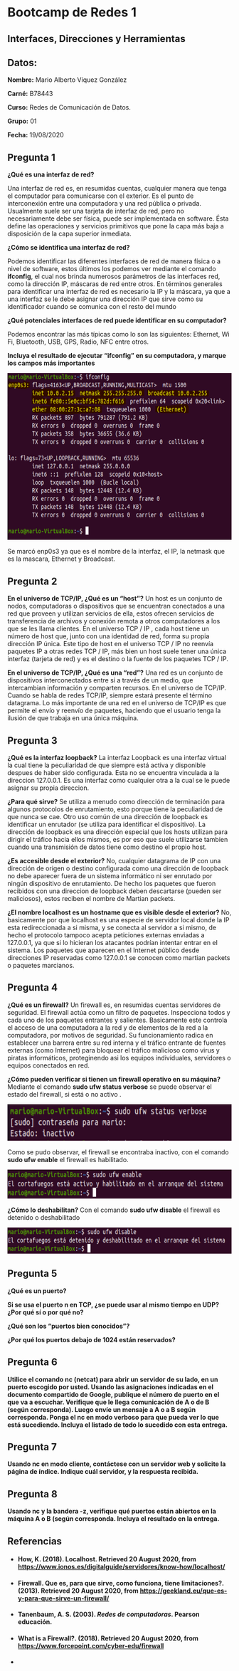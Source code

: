 ﻿# Bootcamp de Redes 1

## Interfaces, Direcciones y Herramientas

## Datos:

**Nombre:** Mario Alberto Víquez González

**Carné:** B78443

**Curso:** Redes de Comunicación de Datos.

**Grupo:** 01

**Fecha:** 19/08/2020

 
## Pregunta 1

**¿Qué es una interfaz de red?**

Una interfaz de red es, en resumidas cuentas, cualquier manera que tenga el computador para comunicarse con el exterior. Es el punto de interconexión entre una computadora y una red pública o privada. Usualmente suele ser una tarjeta de interfaz de red, pero no necesariamente debe ser física, puede ser implementada en software. Ésta define las operaciones y servicios primitivos que pone la capa más baja a disposición de la capa superior inmediata.

**¿Cómo se identifica una interfaz de red?**

Podemos identificar las diferentes interfaces de red de manera física o a nivel de software, estos últimos los podemos ver mediante el comando **ifconfig**, el cual nos brinda numerosos parámetros de las interfaces red, como la dirección IP, máscaras de red entre otros.
En términos generales para identificar una interfaz de red es necesario la IP y la máscara, ya que a una interfaz se le debe asignar una dirección IP que sirve como su identificador cuando se comunica con el resto del mundo

**¿Qué potenciales interfaces de red puede identificar en su computador?**

Podemos encontrar las más típicas como lo son las siguientes: Ethernet, Wi Fi, Bluetooth, USB, GPS, Radio, NFC entre otros.

**Incluya el resultado de ejecutar “ifconfig” en su computadora, y marque los campos más importantes**

![No se pudo cargar](./img/img.PNG)

Se marcó enp0s3 ya que es el nombre de la interfaz, el IP, la netmask que es la mascara, Ethernet  y Broadcast.

## Pregunta 2
**En el universo de TCP/IP, ¿Qué es un “host”?**
Un host es un conjunto de nodos, computadoras o dispositivos que se encuentran conectados a una red que proveen y utilizan servicios de ella, estos ofrecen servicios de transferencia de archivos y conexión remota a otros computadores a los que se les llama clientes. En el universo TCP / IP , cada host tiene un número de host que, junto con una identidad de red, forma su propia dirección IP única. Este tipo de host en el universo TCP / IP no reenvía paquetes IP a otras redes TCP / IP, más bien un host suele tener una única interfaz (tarjeta de red) y es el destino o la fuente de los paquetes TCP / IP.

**En el universo de TCP/IP, ¿Qué es una “red”?**
Una red es un conjunto de dispositivos interconectados entre sí a través de un medio, que intercambian información y comparten recursos. En el universo de TCP/IP. Cuando se habla de redes TCP/IP, siempre estará presente el término  datagrama. Lo más importante de una red en el universo de TCP/IP  es que permite el envío y reenvío de paquetes, haciendo que el usuario tenga la ilusión de que trabaja en una única máquina.


## Pregunta 3
**¿Qué es la interfaz loopback?**
La interfaz Loopback es una interfaz virtual la cual tiene la peculiaridad de que siempre está activa y disponible despues de haber sido configurada. Esta no se encuentra vinculada a la direccion 127.0.0.1. Es una interfaz como cualquier otra a la cual se le puede asignar su propia direccion.

**¿Para qué sirve?**
Se utiliza a menudo como dirección de terminación para algunos protocolos de enrutamiento, esto porque tiene la peculiaridad de que nunca se cae. Otro uso común de una dirección de loopback es identificar un enrutador (se utiliza para identificar el dispositivo). La dirección de loopback es una dirección especial que los hosts utilizan para dirigir el tráfico hacia ellos mismos, es por eso que suele utilizarse tambien cuando una transmisión de datos tiene como destino el propio host.

**¿Es accesible desde el exterior?** 
No, cualquier datagrama de IP con una dirección de origen o destino configurada como una dirección de loopback no debe aparecer fuera de un sistema informático ni ser enrutado por ningún dispositivo de enrutamiento. De hecho los paquetes que fueron recibidos con una direccion de loopback deben descartarse (pueden ser maliciosos), estos reciben el nombre de Martian packets.

**¿El nombre localhost es un hostname que es visible desde el exterior?**
No,  basicamente  por que localhost es una especie de servidor local donde la IP esta redireccionada a si misma, y se conecta al servidor a si mismo, de hecho el protocolo tampoco acepta peticiones externas enviadas a 127.0.0.1, ya que si lo hicieran los atacantes podrían intentar entrar en el sistema. Los paquetes que aparecen en el Internet público desde direcciones IP reservadas como 127.0.0.1 se conocen como martian packets o paquetes marcianos.

## Pregunta 4
**¿Qué es un firewall?** 
Un firewall es, en resumidas cuentas servidores de seguridad. El firewall actúa como un filtro de paquetes. Inspecciona todos y cada uno de los paquetes entrantes y salientes.  Basicamente este controla el acceso de una computadora a la red y de elementos de la red a la computadora, por motivos de seguridad. Su funcionamiento radica en establecer una barrera entre su red interna y el tráfico entrante de fuentes externas (como Internet) para bloquear el tráfico malicioso como virus y piratas informáticos, proteginendo asi los equipos individuales, servidores  o equipos conectados en red.

**¿Cómo pueden verificar si tienen un firewall operativo en su máquina?**
Mediante el comando **sudo ufw status verbose** se puede observar el estado del firewall, si está o no activo .

![No se pudo cargar](./img/img2.PNG)

Como se pudo observar, el firewall se encontraba inactivo, con el comando **sudo ufw enable** el firewall es habilitado.

![No se pudo cargar](./img/img3.PNG)

**¿Cómo lo deshabilitan?**
Con el comando **sudo ufw disable** el firewall es detenido o deshabilitado 

![No se pudo cargar](./img/img4.PNG)

## Pregunta 5
**¿Qué es un puerto?**

**Si se usa el puerto n en TCP, ¿se puede usar al mismo tiempo en UDP? ¿Por qué sí o por qué no?**

**¿Qué son los “puertos bien conocidos”?**

**¿Por qué los puertos debajo de 1024 están reservados?**

## Pregunta 6

**Utilice el comando nc (netcat) para abrir un servidor de su lado, en un puerto escogido por usted. Usando las asignaciones indicadas en el documento compartido de Google, publique el número de puerto en el que va a escuchar. Verifique que le llega comunicación de A o de B (según corresponda). Luego envíe un mensaje a A o a B según corresponda. Ponga el nc en modo verboso para que pueda ver lo que está sucediendo. Incluya el listado de todo lo sucedido con esta entrega.**

## Pregunta 7
**Usando nc en modo cliente, contáctese con un servidor web y solicite la página de índice. Indique cuál servidor, y la respuesta recibida.**


## Pregunta 8
**Usando nc y la bandera -z, verifique qué puertos están abiertos en la máquina A o B (según corresponda. Incluya el resultado en la entrega.**

## Referencias

- ####  How, K. (2018). Localhost. Retrieved 20 August 2020, from https://www.ionos.es/digitalguide/servidores/know-how/localhost/
- #### Firewall. Que es, para que sirve, como funciona, tiene limitaciones?. (2013). Retrieved 20 August 2020, from https://geekland.eu/que-es-y-para-que-sirve-un-firewall/
- #### Tanenbaum, A. S. (2003). _Redes de computadoras_. Pearson educación.
- #### What is a Firewall?. (2018). Retrieved 20 August 2020, from https://www.forcepoint.com/cyber-edu/firewall
- 
